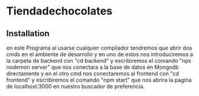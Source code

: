 # Tiendadechocolates

## Installation
en este Programa al usarse cualquier compilador tendremos que abrir dos cmds en el ambiente de desarrollo y en uno de estos nos introduciremos a la carpeta de backend con "cd backend" y escribiremos el comando "npx nodemon server" que nos conectara a la base de datos en Mongodb directamente y en el otro cmd nos conectaremos al frontend con "cd frontend" y escribiremos el comando "npm start" que nos abrira la pagina de localhost:3000 en nuestro buscador de preferencia.
